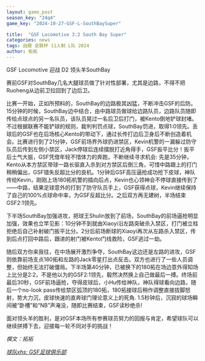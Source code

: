 ```yaml
---
layout: game_post
season_key: "24q4"
game_key: "2024-10-27-GSF-L-SouthBaySuper"

title:  "GSF Locomotive 3:2 South Bay Super"
categories: news
tags: 战报 足联杯 11人制 L队 2024
author: 拓拓
---
```


GSF Locomotive 迎战 D2 领头羊SouthBay

赛前GSF对SouthBay几名大腿球员做了针对性部署，尤其是边路，不得不把Ruoheng从边前卫拉回到了边后卫。

比赛一开始，正如所预料的，SouthBay的边路极其凶猛，不断冲击GSF的后防。15分钟的时候，SouthBay边中结合，由中路球员做球给边路队员，边路队员随即传给点球点的另一名队员，该队员晃过一名后卫后打门，被Kento倒地铲球封堵。不过根据联赛不能铲球的规则，裁判判罚点球，SouthBay罚进，取得1:0领先。丢球后的GSF也在后场核心Kento的带动下，通过长传打边后卫身后不断创造着机会。比赛进行到了21分钟，GSF前场界外球扔进禁区，Kevin机警的一漏躲过防守队员后传到左侧小禁区，Jack停球后连续摆脱打近角得手，GSF扳平比分！扳平后士气大振，GSF凭借年轻不惜体力的奔跑，不断继续寻求机会: 先是35分钟，Kento从本方禁区带球一路长驱直入杀到对方禁区后倒三角，可惜中路跟上的打门稍稍偏出，GSF错失反超比分的良机。1分钟后GSF高压逼抢成功抢下皮球，神队传给Kevin，刚刚上场180拓机警的插向后点，Kevin也心领神会不停球直接传到了——中路，结果足球意外的打到了防守队员手上，GSF获得点球，Kevin继续保持了自己的100%点球命中率，为GSF反超比分。之后双方再无建树，半场结束GSF2:1领先。

下半场SouthBay加强进攻，把球王Shulin放到了前场，SouthBay的前场逼抢明显加强，效果也立竿见影：10分钟不到就由Xiaoyi沿左路突破杀入禁区，打门被立柱拒绝后自己补射破门扳平比分。2分后前场断球的Xiaoyi再次从左路杀入禁区，传到后点打回中路后，跟进的射门被Kento门线救险，GSF逃过一劫。

随后双方你来我往，在中场展开激烈争夺，SouthBay这边还是左路的进攻，GSF则依靠前场支点180拓和左路的Jack零星打出点反击。双方也进行了一些人员调整，但始终无法打破僵局。下半场第40分钟，已被换下的180拓在场边意外得知场上比分是2:2，不是他以为的GSF2:1领先，毅然决然换上自己做最后一搏。终场前最后30秒，GSF前场逼抢，夺得皮球后，小Hu传给神队，神队得球看向边路，随后一个no-look pass传给禁区弧顶的180拓，180拓接球后稍作调整直接拔脚怒射，势大力沉，皮球快速的直奔球门理论意义上的死角. 1.5秒钟后，沉寂的球场瞬间被“卧槽”和“NB”声淹没，随即比赛结束，GSF读秒绝杀!

面对领头羊的胜利，是对GSF本场所有参赛球员努力的回报与肯定，希望球队可以继续拼搏下去，迎接每一轮不同对手的挑战！

*撰文：拓拓*

[*球队xhs: GSF足球俱乐部*](https://www.xiaohongshu.com/user/profile/61dfc801000000001000bfa6)
